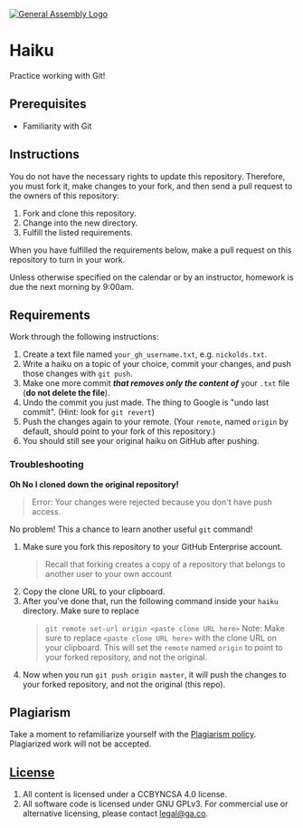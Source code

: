 [![General Assembly Logo](https://camo.githubusercontent.com/1a91b05b8f4d44b5bbfb83abac2b0996d8e26c92/687474703a2f2f692e696d6775722e636f6d2f6b6538555354712e706e67)](https://generalassemb.ly/education/web-development-immersive)

# Haiku

Practice working with Git!

## Prerequisites

- Familiarity with Git

## Instructions

You do not have the necessary rights to update this repository. Therefore, you
must fork it, make changes to your fork, and then send a pull request to the
owners of this repository:

1. Fork and clone this repository.
1. Change into the new directory.
1. Fulfill the listed requirements.

When you have fulfilled the requirements below, make a pull request on this
repository to turn in your work.

Unless otherwise specified on the calendar or by an instructor, homework is due
the next morning by 9:00am.

## Requirements

Work through the following instructions:

1. Create a text file named `your_gh_username.txt`, e.g. `nickolds.txt`.
1. Write a haiku on a topic of your choice, commit your changes, and push those
   changes with `git push`.
1. Make one more commit **_that removes only the content of_** your `.txt` file
   (**do not delete the file**).
1. Undo the commit you just made. The thing to Google is "undo last commit".
   (Hint: look for `git revert`)
1. Push the changes again to your remote. (Your `remote`, named `origin` by
   default, should point to your fork of this repository.)
1. You should still see your original haiku on GitHub after pushing.

### Troubleshooting

**Oh No I cloned down the original repository!**

> Error: Your changes were rejected because you don't have push access.

No problem! This a chance to learn another useful `git` command!

1. Make sure you fork this repository to your GitHub Enterprise account.
   > Recall that forking creates a copy of a repository that belongs to another
   > user to your own account
2. Copy the clone URL to your clipboard.
3. After you've done that, run the following command inside your `haiku`
   directory. Make sure to replace
   > `git remote set-url origin <paste clone URL here>` Note: Make sure to
   > replace `<paste clone URL here>` with the clone URL on your clipboard. This
   > will set the `remote` named `origin` to point to your forked repository,
   > and not the original.
4. Now when you run `git push origin master`, it will push the changes to your
   forked repository, and not the original (this repo).

## Plagiarism

Take a moment to refamiliarize yourself with the
[Plagiarism policy](https://git.generalassemb.ly/DC-WDI/Administrative/blob/master/plagiarism.md).
Plagiarized work will not be accepted.

## [License](LICENSE)

1.  All content is licensed under a CC­BY­NC­SA 4.0 license.
1.  All software code is licensed under GNU GPLv3. For commercial use or
    alternative licensing, please contact legal@ga.co.
